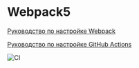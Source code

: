 # Webpack5

[Руководство по настройке Webpack](https://webpack.js.org/guides/)

[Руководство по настройке GitHub Actions](https://docs.github.com/en/actions/quickstart)


![CI](https://github.com/BogdashkinAS/ahj-http-frontend/actions/workflows/web.yml/badge.svg)

